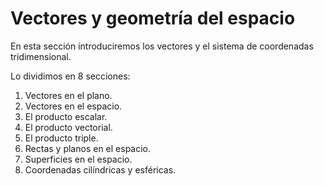 # Vectores y geometría del espacio #

En esta sección introduciremos los vectores y el sistema de coordenadas tridimensional. 

Lo dividimos en 8 secciones:

1. Vectores en el plano.
2. Vectores en el espacio.
3. El producto escalar.
4. El producto vectorial.
5. El producto triple.
6. Rectas y planos en el espacio.
7. Superficies en el espacio.
8. Coordenadas cilíndricas y esféricas.


